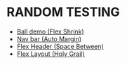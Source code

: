 <h1>RANDOM TESTING</h1>
<ul>
<li><a href="https://github.com/yousefelassal/Random-Testing/tree/main/flex-shrink-ball-demo">Ball demo (Flex Shrink)</a></li>
<li><a href="https://github.com/yousefelassal/Random-Testing/tree/main/nav-bar">Nav bar (Auto Margin)</a></li>
<li><a href="https://github.com/yousefelassal/Random-Testing/tree/main/flex-header">Flex Header (Space Between)</a></li>
<li><a href="https://github.com/yousefelassal/Random-Testing/tree/main/flex-layout-2">Flex Layout (Holy Grail)</a></li>
</ul>
